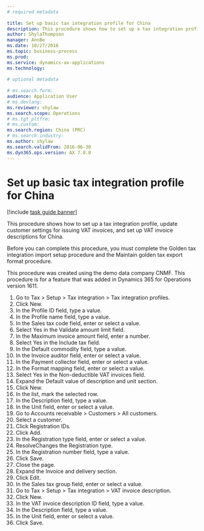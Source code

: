 ```yaml
--- 
# required metadata 
 
title: Set up basic tax integration profile for China
description: This procedure shows how to set up a tax integration profile, update customer settings for issuing VAT invoices, and set up VAT invoice descriptions for China. 
author: ShylaThompson
manager: AnnBe 
ms.date: 10/27/2016
ms.topic: business-process 
ms.prod:  
ms.service: dynamics-ax-applications 
ms.technology:  
 
# optional metadata 
 
# ms.search.form:   
audience: Application User 
# ms.devlang:  
ms.reviewer: shylaw
ms.search.scope: Operations 
# ms.tgt_pltfrm:  
# ms.custom:  
ms.search.region: China (PRC)
# ms.search.industry: 
ms.author: shylaw
ms.search.validFrom: 2016-06-30 
ms.dyn365.ops.version: AX 7.0.0 
---
```

# Set up basic tax integration profile for China

[!include [task guide banner](../../includes/task-guide-banner.md)]

This procedure shows how to set up a tax integration profile, update customer settings for issuing VAT invoices, and set up VAT invoice descriptions for China.

Before you can complete this procedure, you must complete the Golden tax integration import setup procedure and the Maintain golden tax export format procedure.

This procedure was created using the demo data company CNMF. This procedure is for a feature that was added in Dynamics 365 for Operations version 1611.

1. Go to Tax > Setup > Tax integration > Tax integration profiles.
2. Click New.
3. In the Profile ID field, type a value.
4. In the Profile name field, type a value.
5. In the Sales tax code field, enter or select a value.
6. Select Yes in the Validate amount limit field.
7. In the Maximum invoice amount field, enter a number.
8. Select Yes in the Include tax field.
9. In the Default commodity field, type a value.
10. In the Invoice auditor field, enter or select a value.
11. In the Payment collector field, enter or select a value.
12. In the Format mapping field, enter or select a value.
13. Select Yes in the Non-deductible VAT invoices field.
14. Expand the Default value of description and unit section.
15. Click New.
16. In the list, mark the selected row.
17. In the Description field, type a value.
18. In the Unit field, enter or select a value.
19. Go to Accounts receivable > Customers > All customers.
20. Select a customer.
21. Click Registration IDs.
22. Click Add.
23. In the Registration type field, enter or select a value.
24. ResolveChanges the Registration type.
25. In the Registration number field, type a value.
26. Click Save.
27. Close the page.
28. Expand the Invoice and delivery section.
29. Click Edit.
30. In the Sales tax group field, enter or select a value.
31. Go to Tax > Setup > Tax integration > VAT invoice description.
32. Click New.
33. In the VAT invoice description ID field, type a value.
34. In the Description field, type a value.
35. In the Unit field, enter or select a value.
36. Click Save.

